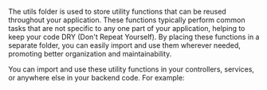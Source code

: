 The utils folder is used to store utility functions that can be reused throughout your application. These functions typically perform common tasks that are not specific to any one part of your application, helping to keep your code DRY (Don't Repeat Yourself). By placing these functions in a separate folder, you can easily import and use them wherever needed, promoting better organization and maintainability.



You can import and use these utility functions in your controllers, services, or anywhere else in your backend code. For example: